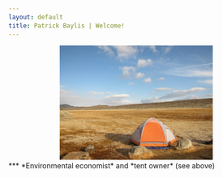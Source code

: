 ```yaml
---
layout: default
title: Patrick Baylis | Welcome!
---
```


<center>
<img src="images/bishoptent.jpg" alt="Bishop" width="60%" height="60%" class="shadow" />
</center>
***
*Environmental economist* and *tent owner* (see above)
